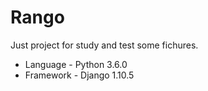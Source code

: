 # Rango

Just project for study and test some fichures.</br>
<ul>
<li>Language - Python 3.6.0 </li>
<li>Framework - Django 1.10.5 </li>
</ul>
